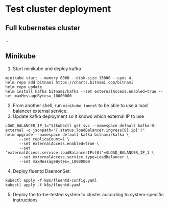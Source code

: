 # Test cluster deployment

## Full kubernetes cluster

..

## Minikube

1. Start minikube and deploy kafka
```
minikube start --memory 8000 --disk-size 15000 --cpus 4
helm repo add bitnami https://charts.bitnami.com/bitnami
helm repo update
helm install kafka bitnami/kafka --set externalAccess.enabled=true --set maxMessageBytes=_10000000
```
2. From another shell, run `minikube tunnel` to be able to use a load balancer external service.
3. Update kafka deployment so it knows which external IP to use
```
LOAD_BALANCER_IP_1="$(kubectl get svc --namespace default kafka-0-external -o jsonpath='{.status.loadBalancer.ingress[0].ip}')"
helm upgrade --namespace default kafka bitnami/kafka \
      --set replicaCount=1 \
      --set externalAccess.enabled=true \
      --set 'externalAccess.service.loadBalancerIPs[0]'=$LOAD_BALANCER_IP_1 \
      --set externalAccess.service.type=LoadBalancer \
      --set maxMessageBytes=_10000000
```
4. Deploy fluentd DaemonSet:
```
kubectl apply -f k8s/fluentd-config.yaml
kubectl apply -f k8s/fluentd.yaml
```
5. Deploy the to-be-tested system to cluster according to system-specific instructions
